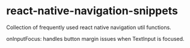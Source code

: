 # react-native-navigation-snippets

Collection of frequently used react native navigation util functions.

onInputFocus: handles button margin issues when TextInput is focused. 
